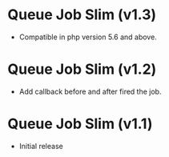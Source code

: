 # Queue Job Slim (v1.3)
* Compatible in php version 5.6 and above.

# Queue Job Slim (v1.2)
* Add callback before and after fired the job.

# Queue Job Slim (v1.1)
* Initial release